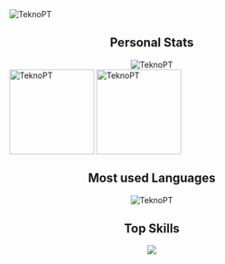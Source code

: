<img src="https://github-readme-stats.vercel.app/api?username=teknopt&show_icons=true&theme=gitdimmed" alt="TeknoPT"/>

<div align="center" >
 <h2> Personal Stats </h2>
 <img src="https://github-profile-trophy.vercel.app/?username=teknopt&margin-w=15&margin-h=15&theme=gitdimmed" alt="TeknoPT"/>
</div>

<div>
  <img align="center" src="https://streak-stats.demolab.com/?user=teknopt&theme=discord_old_blurple" alt="TeknoPT" height="150px" />
  <img align="center" src="https://github-readme-stats.vercel.app/api/top-langs/?username=TeknoPT&theme=discord_old_blurple&layout=compact&langs_count=8" alt="TeknoPT" height="150px"/>
</div>
 
<!-- Language's -->
<div align="center">
 <h2> Most used Languages </h2>
 <img src="https://github-readme-stats.vercel.app/api/top-langs/?username=teknopt&langs_count=8&layout=compact" alt="TeknoPT"/>
</div>

<!-- Top Skills -->
<div align="center">
 <h2> Top Skills </h2>
  <a href="https://github.com/TeknoPT">
    <img src="https://skillicons.dev/icons?i=svelte,solidity,rust,tailwind,bootstrap,figma,html,css,js,ts,mysql,git,github,laravel,dotnet,docker,unity" />
  </a>
</div>
